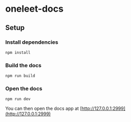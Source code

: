 # oneleet-docs

## Setup

### Install dependencies

```
npm install
```

### Build the docs

```
npm run build
```

### Open the docs

```
npm run dev
```

You can then open the docs app at [http://127.0.0.1:2999](http://127.0.0.1:2999)
